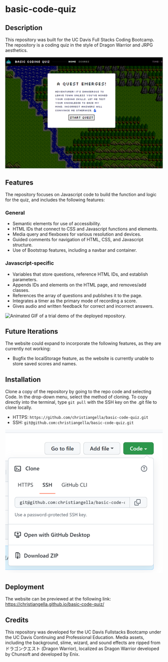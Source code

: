 # basic-code-quiz

## Description

This repository was built for the UC Davis Full Stacks Coding Bootcamp. The repository is a coding quiz in the style of Dragon Warrior and JRPG aesthetics.

![Screenshot image of the deployed webpage, showing the quiz itself.](./assets/images/repo/module_04_screenshot_001.png)

## Features

The repository focuses on Javascript code to build the function and logic for the quiz, and includes the following features:

### General

* Semantic elements for use of accessibility.
* HTML IDs that connect to CSS and Javascript functions and elements.
* Media query and flexboxes for various resolution and devices.
* Guided comments for navigation of HTML, CSS, and Javascript structure.
* Use of Bootstrap features, including a navbar and container.

### Javascript-specific

* Variables that store questions, reference HTML IDs, and establish parameters.
* Appends IDs and elements on the HTML page, and removes/add classes.
* References the array of questions and publishes it to the page.
* Integrates a timer as the primary mode of recording a score.
* Gives audio and written feedback for correct and incorrect answers.

![Animated GIF of a trial demo of the deployed repository.](./assets/images/repo/module_04_demo.gif)

## Future Iterations

The website could expand to incorporate the following features, as they are currently not working:

* Bugfix the localStorage feature, as the website is currently unable to store saved scores and names.

## Installation

Clone a copy of the repository by going to the repo code and selecting Code. In the drop-down menu, select the method of cloning. To copy directly into the terminal, type `git pull` with the SSH key on the .git file to clone locally.

* HTTPS: `https://github.com/christiangella/basic-code-quiz.git`
* SSH: `git@github.com:christiangella/basic-code-quiz.git`

![Screenshot image of Gitlab and the steps to install the repository.](./assets/images/repo/module_04_screenshot_002.png)

## Deployment

The website can be previewed at the following link: https://christiangella.github.io/basic-code-quiz/

## Credits

This repository was developed for the UC Davis Fullstacks Bootcamp under the UC Davis Continuing and Professional Education. Media assets, including the background, slime, wizard, and sound effects are ripped from ドラゴンクエスト (Dragon Warrior), localized as Dragon Warrior developed by Chunsoft and developed by Enix.
